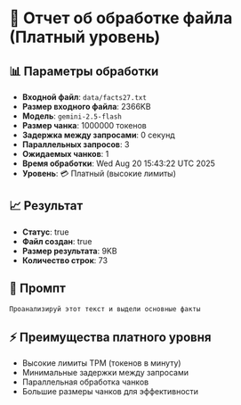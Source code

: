 # 🚀 Отчет об обработке файла (Платный уровень)

## 📊 Параметры обработки
- **Входной файл**: `data/facts27.txt`
- **Размер входного файла**: 2366KB
- **Модель**: `gemini-2.5-flash`
- **Размер чанка**: 1000000 токенов
- **Задержка между запросами**: 0 секунд
- **Параллельных запросов**: 3
- **Ожидаемых чанков**: 1
- **Время обработки**: Wed Aug 20 15:43:22 UTC 2025
- **Уровень**: 💳 Платный (высокие лимиты)

## 📈 Результат
- **Статус**: true
- **Файл создан**: true
- **Размер результата**: 9KB
- **Количество строк**: 73

## 💭 Промпт
```
Проанализируй этот текст и выдели основные факты
```

## ⚡ Преимущества платного уровня
- Высокие лимиты TPM (токенов в минуту)
- Минимальные задержки между запросами
- Параллельная обработка чанков
- Большие размеры чанков для эффективности
